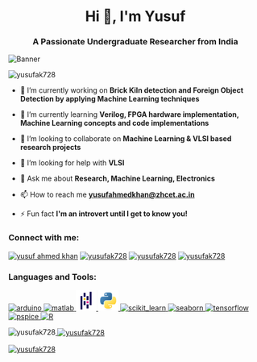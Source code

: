 <h1 align="center">Hi 👋, I'm Yusuf</h1>
<h3 align="center">A Passionate Undergraduate Researcher from India</h3>

![Banner](https://res.cloudinary.com/superfolio/image/upload/v1620689979/68747470733a2f2f692e70696e696d672e636f6d2f6f726967696e616c732f63362f33332f63322f63363333633230656465383266306530636564376435373064626533613166332e676966_yjuh2s.gif)



<p align="left"> <img src="https://komarev.com/ghpvc/?username=yusufak728&label=Profile%20views&color=0e75b6&style=flat" alt="yusufak728" /> </p>

- 🔭 I’m currently working on **Brick Kiln detection and Foreign Object Detection by applying Machine Learning techniques**

- 🌱 I’m currently learning **Verilog, FPGA hardware implementation, Machine Learning concepts and code implementations**

- 👯 I’m looking to collaborate on **Machine Learning & VLSI based research projects**

- 🤝 I’m looking for help with **VLSI**

- 💬 Ask me about **Research, Machine Learning, Electronics**

- 📫 How to reach me **yusufahmedkhan@zhcet.ac.in**

- ⚡ Fun fact **I'm an introvert until I get to know you!**

<h3 align="left">Connect with me:</h3>
<p align="left">
<a href="https://www.linkedin.com/in/yusuf-ahmed-khan-7b6539215/" target="_blank"><img align="center" src="https://raw.githubusercontent.com/rahuldkjain/github-profile-readme-generator/master/src/images/icons/Social/linked-in-alt.svg" alt="yusuf ahmed khan" height="30" width="40" /></a>
<a href="https://instagram.com/yusufak728" target="_blank"><img align="center" src="https://raw.githubusercontent.com/rahuldkjain/github-profile-readme-generator/master/src/images/icons/Social/instagram.svg" alt="yusufak728" height="30" width="40" /></a>
<a href="https://scholar.google.com/citations?user=npbfYnMAAAAJ&hl=en" target="_blank"><img align="center" src="https://upload.wikimedia.org/wikipedia/commons/c/c7/Google_Scholar_logo.svg" alt="yusufak728" height="30" width="40" /></a>
<a href="https://www.researchgate.net/profile/Yusuf-Khan-35" target="_blank"><img align="center" src="https://upload.wikimedia.org/wikipedia/commons/a/aa/ResearchGate_Logo.png" alt="yusufak728" height="30" width="80" /></a>
  

</p>

<h3 align="left">Languages and Tools:</h3>
<p align="left"> <a href="https://www.arduino.cc/" target="_blank" rel="noreferrer"> <img src="https://cdn.worldvectorlogo.com/logos/arduino-1.svg" alt="arduino" width="40" height="40"/> 
</a> <a href="https://www.mathworks.com/" target="_blank" rel="noreferrer"> <img src="https://upload.wikimedia.org/wikipedia/commons/2/21/Matlab_Logo.png" alt="matlab" width="40" height="40"/> 
</a> <a href="https://pandas.pydata.org/" target="_blank" rel="noreferrer"> <img src="https://raw.githubusercontent.com/devicons/devicon/2ae2a900d2f041da66e950e4d48052658d850630/icons/pandas/pandas-original.svg" alt="pandas" width="40" height="40"/> 
</a> <a href="https://www.python.org" target="_blank" rel="noreferrer"> <img src="https://raw.githubusercontent.com/devicons/devicon/master/icons/python/python-original.svg" alt="python" width="40" height="40"/> 
</a> <a href="https://scikit-learn.org/" target="_blank" rel="noreferrer"> <img src="https://upload.wikimedia.org/wikipedia/commons/0/05/Scikit_learn_logo_small.svg" alt="scikit_learn" width="40" height="40"/> 
</a> <a href="https://seaborn.pydata.org/" target="_blank" rel="noreferrer"> <img src="https://seaborn.pydata.org/_images/logo-mark-lightbg.svg" alt="seaborn" width="40" height="40"/> 
</a> <a href="https://www.tensorflow.org" target="_blank" rel="noreferrer"> <img src="https://www.vectorlogo.zone/logos/tensorflow/tensorflow-icon.svg" alt="tensorflow" width="40" height="40"/> </a> 
</a> <a href="https://www.pspice.com/" target="_blank" rel="noreferrer"> <img src="https://www.pspice.com/sites/default/files/logo.png" alt="pspice" width="60" height="40"/> 
</a> <a href="https://www.python.org" target="_blank" rel="noreferrer"> <img src="https://upload.wikimedia.org/wikipedia/commons/1/1b/R_logo.svg" alt="R" width="40" height="40"/> 
  
  
  
</p>




<p><img align="left" src="https://github-readme-stats.vercel.app/api/top-langs?username=yusufak728&show_icons=true&locale=en&layout=compact" alt="yusufak728" /></p>

<p>&nbsp;<img align="center" src="https://github-readme-stats.vercel.app/api?username=yusufak728&show_icons=true&locale=en" alt="yusufak728" /></p>

<p><img align="center" src="https://github-readme-streak-stats.herokuapp.com/?user=yusufak728&" alt="yusufak728" /></p>

